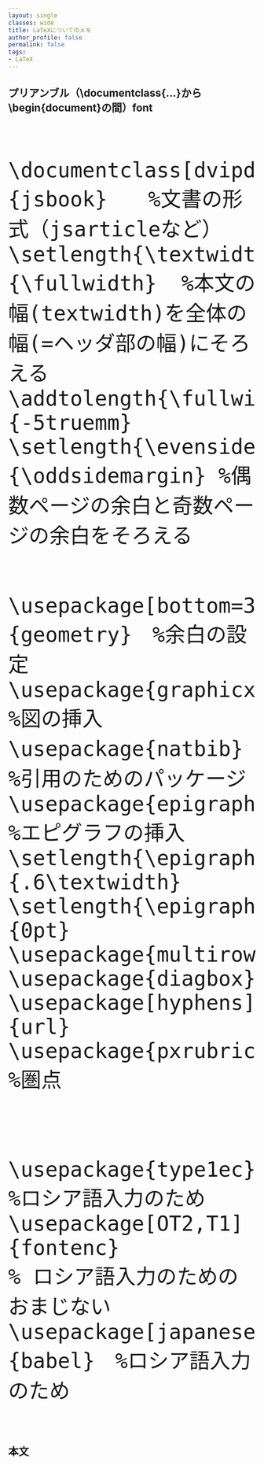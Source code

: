 ```yaml
---
layout: single
classes: wide
title: LaTeXについてのメモ
author_profile: false
permalink: false
tags:
- LaTeX
---
```

<link rel="stylesheet" href="../vs2015.css">
<script src="../highlight.pack.js"></script>
<script>
hljs.initHighlightingOnLoad();
</script>



## プリアンブル（\documentclass{...}から\begin{document}の間）font
<font size = "9">
<pre>
 <code class="latex">
\documentclass[dvipdfmx,12pt,oneside]{jsbook}　　%文書の形式（jsarticleなど）
\setlength{\textwidth}{\fullwidth}  %本文の幅(textwidth)を全体の幅(=ヘッダ部の幅)にそろえる
\addtolength{\fullwidth}{-5truemm}
\setlength{\evensidemargin}{\oddsidemargin} %偶数ページの余白と奇数ページの余白をそろえる

\usepackage[bottom=35truemm,left=30truemm,right=20truemm]{geometry}　%余白の設定
\usepackage{graphicx}  %図の挿入
\usepackage{natbib}　%引用のためのパッケージ
\usepackage{epigraph}  %エピグラフの挿入
\setlength{\epigraphwidth}{.6\textwidth}
\setlength{\epigraphrule}{0pt}
\usepackage{multirow}
\usepackage{diagbox}
\usepackage[hyphens]{url}
\usepackage{pxrubrica} %圏点

\usepackage{type1ec} %ロシア語入力のため
\usepackage[OT2,T1]{fontenc}	% ロシア語入力のためのおまじない
\usepackage[japanese,russian]{babel}　%ロシア語入力のため
</code>
</pre>
</font>

## 本文
